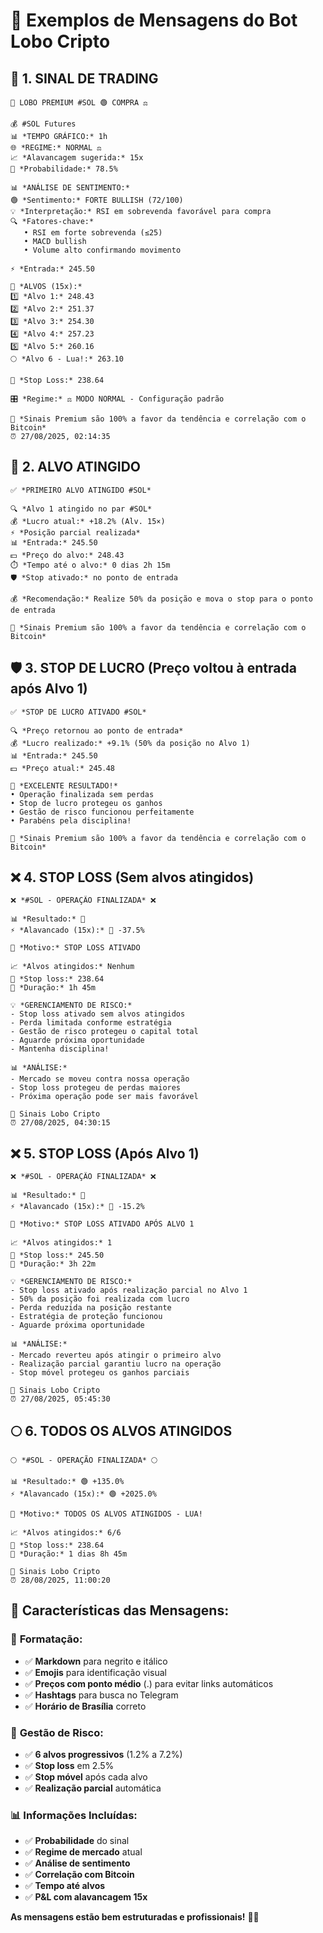 # 📱 Exemplos de Mensagens do Bot Lobo Cripto

## 🚨 **1. SINAL DE TRADING**

```
🚨 LOBO PREMIUM #SOL 🟢 COMPRA ⚖️

💰 #SOL Futures
📊 *TEMPO GRÁFICO:* 1h
🌐 *REGIME:* NORMAL ⚖️
📈 *Alavancagem sugerida:* 15x
🎯 *Probabilidade:* 78.5%

📊 *ANÁLISE DE SENTIMENTO:*
🟢 *Sentimento:* FORTE BULLISH (72/100)
💡 *Interpretação:* RSI em sobrevenda favorável para compra
🔍 *Fatores-chave:*
   • RSI em forte sobrevenda (≤25)
   • MACD bullish
   • Volume alto confirmando movimento

⚡️ *Entrada:* 245․50

🎯 *ALVOS (15x):*
1️⃣ *Alvo 1:* 248․43
2️⃣ *Alvo 2:* 251․37
3️⃣ *Alvo 3:* 254․30
4️⃣ *Alvo 4:* 257․23
5️⃣ *Alvo 5:* 260․16
🌕 *Alvo 6 - Lua!:* 263․10

🛑 *Stop Loss:* 238․64

🎛️ *Regime:* ⚖️ MODO NORMAL - Configuração padrão

👑 *Sinais Premium são 100% a favor da tendência e correlação com o Bitcoin*
⏰ 27/08/2025, 02:14:35
```

## 🎯 **2. ALVO ATINGIDO**

```
✅ *PRIMEIRO ALVO ATINGIDO #SOL*

🔍 *Alvo 1 atingido no par #SOL*
💰 *Lucro atual:* +18.2% (Alv. 15×)
⚡️ *Posição parcial realizada*
📊 *Entrada:* 245․50
💵 *Preço do alvo:* 248․43
⏱️ *Tempo até o alvo:* 0 dias 2h 15m
🛡️ *Stop ativado:* no ponto de entrada

💰 *Recomendação:* Realize 50% da posição e mova o stop para o ponto de entrada

👑 *Sinais Premium são 100% a favor da tendência e correlação com o Bitcoin*
```

## 🛡️ **3. STOP DE LUCRO (Preço voltou à entrada após Alvo 1)**

```
✅ *STOP DE LUCRO ATIVADO #SOL*

🔍 *Preço retornou ao ponto de entrada*
💰 *Lucro realizado:* +9.1% (50% da posição no Alvo 1)
📊 *Entrada:* 245․50
💵 *Preço atual:* 245․48

🎉 *EXCELENTE RESULTADO!*
• Operação finalizada sem perdas
• Stop de lucro protegeu os ganhos
• Gestão de risco funcionou perfeitamente
• Parabéns pela disciplina!

👑 *Sinais Premium são 100% a favor da tendência e correlação com o Bitcoin*
```

## ❌ **4. STOP LOSS (Sem alvos atingidos)**

```
❌ *#SOL - OPERAÇÃO FINALIZADA* ❌

📊 *Resultado:* 🔴
⚡ *Alavancado (15x):* 🔴 -37.5%

📌 *Motivo:* STOP LOSS ATIVADO

📈 *Alvos atingidos:* Nenhum
🛑 *Stop loss:* 238․64
📅 *Duração:* 1h 45m

💡 *GERENCIAMENTO DE RISCO:*
- Stop loss ativado sem alvos atingidos
- Perda limitada conforme estratégia
- Gestão de risco protegeu o capital total
- Aguarde próxima oportunidade
- Mantenha disciplina!

📊 *ANÁLISE:*
- Mercado se moveu contra nossa operação
- Stop loss protegeu de perdas maiores
- Próxima operação pode ser mais favorável

👑 Sinais Lobo Cripto
⏰ 27/08/2025, 04:30:15
```

## ❌ **5. STOP LOSS (Após Alvo 1)**

```
❌ *#SOL - OPERAÇÃO FINALIZADA* ❌

📊 *Resultado:* 🔴
⚡ *Alavancado (15x):* 🔴 -15.2%

📌 *Motivo:* STOP LOSS ATIVADO APÓS ALVO 1

📈 *Alvos atingidos:* 1
🛑 *Stop loss:* 245․50
📅 *Duração:* 3h 22m

💡 *GERENCIAMENTO DE RISCO:*
- Stop loss ativado após realização parcial no Alvo 1
- 50% da posição foi realizada com lucro
- Perda reduzida na posição restante
- Estratégia de proteção funcionou
- Aguarde próxima oportunidade

📊 *ANÁLISE:*
- Mercado reverteu após atingir o primeiro alvo
- Realização parcial garantiu lucro na operação
- Stop móvel protegeu os ganhos parciais

👑 Sinais Lobo Cripto
⏰ 27/08/2025, 05:45:30
```

## 🌕 **6. TODOS OS ALVOS ATINGIDOS**

```
🌕 *#SOL - OPERAÇÃO FINALIZADA* 🌕

📊 *Resultado:* 🟢 +135.0%
⚡ *Alavancado (15x):* 🟢 +2025.0%

📌 *Motivo:* TODOS OS ALVOS ATINGIDOS - LUA!

📈 *Alvos atingidos:* 6/6
🛑 *Stop loss:* 238․64
📅 *Duração:* 1 dias 8h 45m

👑 Sinais Lobo Cripto
⏰ 28/08/2025, 11:00:20
```

## 🔧 **Características das Mensagens:**

### 📝 **Formatação:**
- ✅ **Markdown** para negrito e itálico
- ✅ **Emojis** para identificação visual
- ✅ **Preços com ponto médio** (․) para evitar links automáticos
- ✅ **Hashtags** para busca no Telegram
- ✅ **Horário de Brasília** correto

### 🎯 **Gestão de Risco:**
- ✅ **6 alvos progressivos** (1.2% a 7.2%)
- ✅ **Stop loss** em 2.5%
- ✅ **Stop móvel** após cada alvo
- ✅ **Realização parcial** automática

### 📊 **Informações Incluídas:**
- ✅ **Probabilidade** do sinal
- ✅ **Regime de mercado** atual
- ✅ **Análise de sentimento**
- ✅ **Correlação com Bitcoin**
- ✅ **Tempo até alvos**
- ✅ **P&L com alavancagem 15x**

**As mensagens estão bem estruturadas e profissionais!** 📱✨